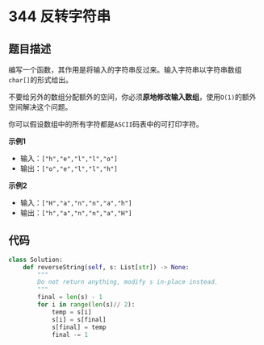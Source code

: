 # 344 反转字符串

## 题目描述

编写一个函数，其作用是将输入的字符串反过来。输入字符串以字符串数组`char[]`的形式给出。

不要给另外的数组分配额外的空间，你必须**原地修改输入数组**，使用`O(1)`的额外空间解决这个问题。

你可以假设数组中的所有字符都是`ASCII`码表中的可打印字符。

**示例1**

- 输入：`["h","e","l","l","o"]`
- 输出：`["o","e","l","l","h"]`

**示例2**

- 输入：`["H","a","n","n","a","h"]`
- 输出：`["h","a","n","n","a","H"]`

## 代码

```python
class Solution:
    def reverseString(self, s: List[str]) -> None:
        """
        Do not return anything, modify s in-place instead.
        """
        final = len(s) - 1
        for i in range(len(s)// 2):
            temp = s[i]
            s[i] = s[final]
            s[final] = temp
            final -= 1
```



